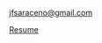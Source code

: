 [jfsaraceno@gmail.com](jfsaraceno@gmail.com)

[Resume](https://drive.google.com/file/d/0B2L5vO5VPcM2TkliZ1QydFJXSVU/view?usp=drivesdk)

